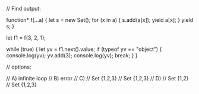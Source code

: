 // Find output:

function* f(...a) {
  let s = new Set();
  for (x in a) {
    s.add(a[x]);
    yield a[x];
  }
  yield s;
}

let f1 = f(3, 2, 1);

while (true) {
  let yv = f1.next().value;
  if (typeof yv == "object") {
    console.log(yv);
    yv.add(3);
    console.log(yv);
    break;
  }
}


// options:

// A) infinite loop
// B) error
// C)
//     Set {1,2,3}
//     Set {1,2,3}
// D)
//     Set {1,2}
//     Set {1,2,3}